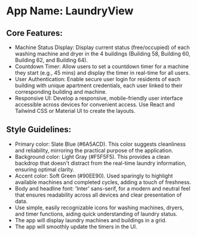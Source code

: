 # **App Name**: LaundryView

## Core Features:

- Machine Status Display: Display current status (free/occupied) of each washing machine and dryer in the 4 buildings (Building 58, Building 60, Building 62, and Building 64).
- Countdown Timer: Allow users to set a countdown timer for a machine they start (e.g., 45 mins) and display the timer in real-time for all users.
- User Authentication: Enable secure user login for residents of each building with unique apartment credentials, each user linked to their corresponding building and machine.
- Responsive UI: Develop a responsive, mobile-friendly user interface accessible across devices for convenient access. Use React and Tailwind CSS or Material UI to create the layouts.

## Style Guidelines:

- Primary color: Slate Blue (#6A5ACD). This color suggests cleanliness and reliability, mirroring the practical purpose of the application.
- Background color: Light Gray (#F5F5F5). This provides a clean backdrop that doesn't distract from the real-time laundry information, ensuring optimal clarity.
- Accent color: Soft Green (#90EE90). Used sparingly to highlight available machines and completed cycles, adding a touch of freshness.
- Body and headline font: 'Inter' sans-serif, for a modern and neutral feel that ensures readability across all devices and clear presentation of data.
- Use simple, easily recognizable icons for washing machines, dryers, and timer functions, aiding quick understanding of laundry status.
- The app will display laundry machines and buildings in a grid.
- The app will smoothly update the timers in the UI.